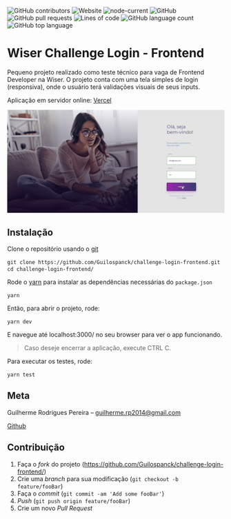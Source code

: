 ![GitHub contributors](https://img.shields.io/github/contributors/guilospanck/challenge-login-frontend)
![Website](https://img.shields.io/website?url=https%3A%2F%2Fwiser-challenge-login-frontend.vercel.app%2F)
![node-current](https://img.shields.io/badge/node-14.x-brightgreen.svg)
![GitHub](https://img.shields.io/github/license/guilospanck/challenge-login-frontend)
![GitHub pull requests](https://img.shields.io/github/issues-pr/guilospanck/challenge-login-frontend)
![Lines of code](https://img.shields.io/tokei/lines/github/guilospanck/challenge-login-frontend)
![GitHub language count](https://img.shields.io/github/languages/count/guilospanck/challenge-login-frontend)
![GitHub top language](https://img.shields.io/github/languages/top/guilospanck/challenge-login-frontend)

# Wiser Challenge Login - Frontend

Pequeno projeto realizado como teste técnico para vaga de Frontend Developer na Wiser. O projeto conta com uma tela simples de login (responsiva), onde o usuário terá validações visuais de seus inputs.

Aplicação em servidor online: [Vercel](https://wiser-challenge-login-frontend.vercel.app/)

![](https://github.com/Guilospanck/challenge-login-frontend/blob/main/wiser-frontend-test.gif)

## Instalação

Clone o repositório usando o [git](https://git-scm.com/book/pt-br/v2/Come%C3%A7ando-Instalando-o-Git)
```
git clone https://github.com/Guilospanck/challenge-login-frontend.git
cd challenge-login-frontend/
```
Rode o [yarn](https://yarnpkg.com/getting-started/install) para instalar as dependências necessárias do `package.json`
```
yarn
```
Então, para abrir o projeto, rode:
```
yarn dev
```
E navegue até localhost:3000/ no seu browser para ver o app funcionando.
> Caso deseje encerrar a aplicação, execute CTRL C.

Para executar os testes, rode:
```
yarn test
```

## Meta

Guilherme Rodrigues Pereira – guilherme.rp2014@gmail.com

[Github](https://github.com/Guilospanck/)

## Contribuição

1. Faça o _fork_ do projeto (<https://github.com/Guilospanck/challenge-login-frontend/>)
2. Crie uma _branch_ para sua modificação (`git checkout -b feature/fooBar`)
3. Faça o _commit_ (`git commit -am 'Add some fooBar'`)
4. _Push_ (`git push origin feature/fooBar`)
5. Crie um novo _Pull Request_

[npm-image]: https://img.shields.io/npm/v/datadog-metrics.svg?style=flat-square
[npm-url]: https://npmjs.org/package/datadog-metrics
[npm-downloads]: https://img.shields.io/npm/dm/datadog-metrics.svg?style=flat-square
[travis-image]: https://img.shields.io/travis/dbader/node-datadog-metrics/master.svg?style=flat-square
[travis-url]: https://travis-ci.org/dbader/node-datadog-metrics
[wiki]: https://github.com/seunome/seuprojeto/wiki
